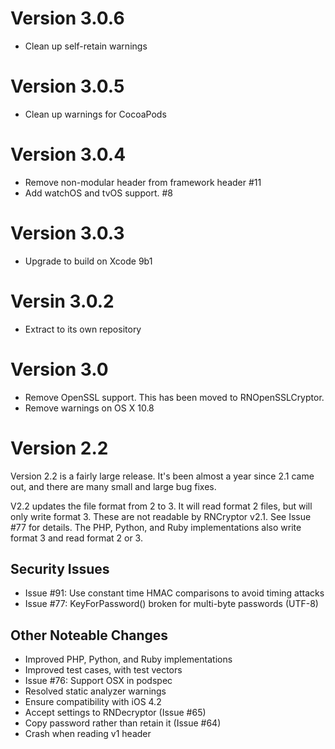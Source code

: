 # Version 3.0.6

* Clean up self-retain warnings

# Version 3.0.5

* Clean up warnings for CocoaPods

# Version 3.0.4

* Remove non-modular header from framework header #11
* Add watchOS and tvOS support. #8

# Version 3.0.3

* Upgrade to build on Xcode 9b1

# Versin 3.0.2

* Extract to its own repository

# Version 3.0

* Remove OpenSSL support. This has been moved to RNOpenSSLCryptor.
* Remove warnings on OS X 10.8

# Version 2.2

Version 2.2 is a fairly large release. It's been almost a year since 2.1 came out, and there are many small and large bug fixes.

V2.2 updates the file format from 2 to 3. It will read format 2 files, but will only write format 3. These are not readable by RNCryptor v2.1. See Issue #77 for details. The PHP, Python, and Ruby implementations also write format 3 and read format 2 or 3.

## Security Issues

* Issue #91:  Use constant time HMAC comparisons to avoid timing attacks
* Issue #77: KeyForPassword() broken for multi-byte passwords (UTF-8)

## Other Noteable Changes

* Improved PHP, Python, and Ruby implementations
* Improved test cases, with test vectors
* Issue #76: Support OSX in podspec
* Resolved static analyzer warnings
* Ensure compatibility with iOS 4.2
* Accept settings to RNDecryptor (Issue #65)
* Copy password rather than retain it (Issue #64)
* Crash when reading v1 header
